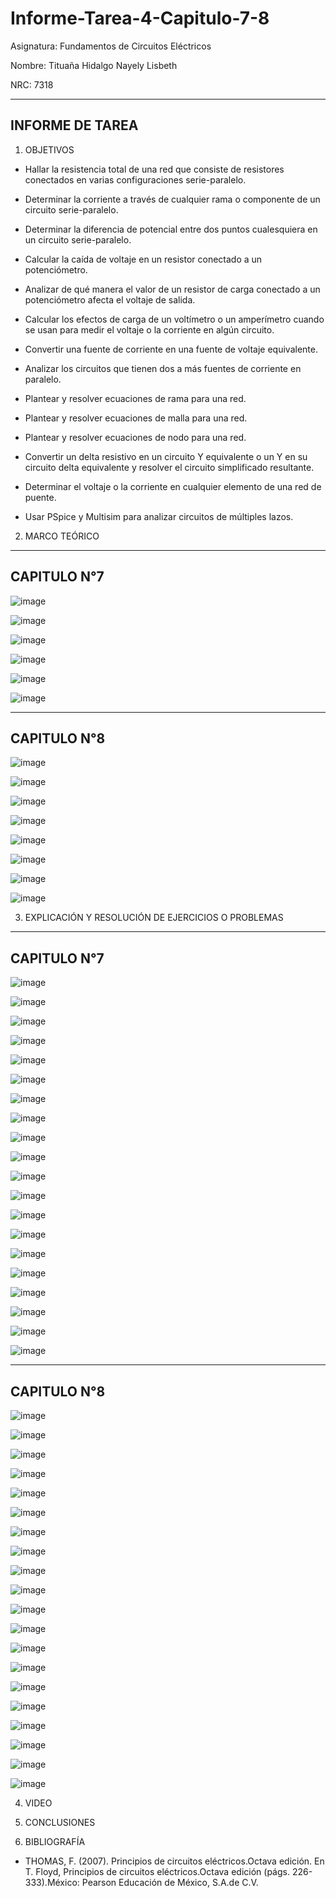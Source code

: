 # Informe-Tarea-4-Capitulo-7-8

Asignatura: Fundamentos de Circuitos Eléctricos 

Nombre: Tituaña Hidalgo Nayely Lisbeth

NRC: 7318

--------------------------------------------------------------------------
INFORME DE TAREA 
--------------------------------------------------------------------------

1. OBJETIVOS

* Hallar la resistencia total de una red que consiste de resistores conectados en varias configuraciones serie-paralelo.

* Determinar la corriente a través de cualquier rama o componente de un circuito serie-paralelo.

* Determinar la diferencia de potencial entre dos puntos cualesquiera en un circuito serie-paralelo.

* Calcular la caída de voltaje en un resistor conectado a un potenciómetro.

* Analizar de qué manera el valor de un resistor de carga conectado a un potenciómetro afecta el voltaje de salida.

* Calcular los efectos de carga de un voltímetro o un amperímetro cuando se usan para medir el voltaje o la corriente en algún circuito.

* Convertir una fuente de corriente en una fuente de voltaje equivalente.

* Analizar los circuitos que tienen dos a más fuentes de corriente en paralelo.

* Plantear y resolver ecuaciones de rama para una red.

* Plantear y resolver ecuaciones de malla para una red.

* Plantear y resolver ecuaciones de nodo para una red.

* Convertir un delta resistivo en un circuito Y equivalente o un Y en su circuito delta equivalente y resolver el circuito simplificado resultante.

* Determinar el voltaje o la corriente en cualquier elemento de una red de puente.

* Usar PSpice y Multisim para analizar circuitos de múltiples lazos.

2. MARCO TEÓRICO

----------------------------------------------------------------------------------------------------------------
CAPITULO N°7
----------------------------------------------------------------------------------------------------------------

![image](https://user-images.githubusercontent.com/105722861/176578594-127aa469-33f0-4607-b4d8-b5b7c57d2c65.png)

![image](https://user-images.githubusercontent.com/105722861/176578659-358e3868-3877-4542-87c5-35de3f442ae1.png)

![image](https://user-images.githubusercontent.com/105722861/176578732-1a6d2ce6-74ea-42b5-a90b-0383786b816d.png)

![image](https://user-images.githubusercontent.com/105722861/176578809-61632df6-fb0f-4301-a8da-fe70830ae3e0.png)

![image](https://user-images.githubusercontent.com/105722861/176578906-11a68894-baff-423f-803e-65312242309e.png)

![image](https://user-images.githubusercontent.com/105722861/176578993-efc35572-a692-4512-8e2a-33d1e7e16037.png)

----------------------------------------------------------------------------------------------------------------
CAPITULO N°8
----------------------------------------------------------------------------------------------------------------

![image](https://user-images.githubusercontent.com/105722861/176585979-bb9365da-7c76-4014-b56c-dc42a73854b5.png)

![image](https://user-images.githubusercontent.com/105722861/176590827-1cf6c407-55d6-41b8-8170-e6befba788cf.png)

![image](https://user-images.githubusercontent.com/105722861/176597249-d8e3004a-001b-480e-842d-528be5b5d47b.png)

![image](https://user-images.githubusercontent.com/105722861/176602059-a791ae8b-e53f-4e50-a343-835669229afa.png)

![image](https://user-images.githubusercontent.com/105722861/176607660-f9f0850a-54e2-4bf0-9d7a-dc34174c85ec.png)

![image](https://user-images.githubusercontent.com/105722861/176611937-3f07dc95-486c-41f5-b2c2-131ff0751b2c.png)

![image](https://user-images.githubusercontent.com/105722861/176724994-a32cbedf-dfab-413b-a434-351ab5c1fc9c.png)

![image](https://user-images.githubusercontent.com/105722861/176734204-f0a0f604-bb23-43b6-ad10-4e5c40793cde.png)


3. EXPLICACIÓN Y RESOLUCIÓN DE EJERCICIOS O PROBLEMAS 

----------------------------------------------------------------------------------------------------------------
CAPITULO N°7
----------------------------------------------------------------------------------------------------------------
![image](https://user-images.githubusercontent.com/105722861/176849159-3f180267-80ca-492c-bf02-0a7f47046b42.png)

![image](https://user-images.githubusercontent.com/105722861/176849279-854259f2-3796-434a-b7de-8f64e8def2a1.png)

![image](https://user-images.githubusercontent.com/105722861/176849439-5e158b89-9ebb-497b-a94f-61314232e046.png)

![image](https://user-images.githubusercontent.com/105722861/176849686-0da9de4b-54eb-4bb8-bc11-2701d55a2a9a.png)

![image](https://user-images.githubusercontent.com/105722861/176849992-18060087-d776-4f32-92f5-e6470e086795.png)

![image](https://user-images.githubusercontent.com/105722861/176850333-0f8b012c-5da9-44b3-b70e-b5606457b812.png)

![image](https://user-images.githubusercontent.com/105722861/176850628-ac6e8367-f24e-4c3a-82aa-a03e266fd733.png)

![image](https://user-images.githubusercontent.com/105722861/176851079-5d23201d-15ad-48ec-a28d-854d393eab7b.png)

![image](https://user-images.githubusercontent.com/105722861/176851259-216dafe1-09c7-4d97-a202-d3250d11b7a9.png)

![image](https://user-images.githubusercontent.com/105722861/176851338-b713c57b-708a-4720-9f59-b40d56496f79.png)

![image](https://user-images.githubusercontent.com/105722861/176851484-806fdfe8-8390-4363-a207-68bedb885239.png)

![image](https://user-images.githubusercontent.com/105722861/176851681-b7613b8d-bdfe-4d51-b6d4-9095921606c6.png)

![image](https://user-images.githubusercontent.com/105722861/176851831-a23edd7a-cf7c-4b7e-b1b2-af6a2989d9ce.png)

![image](https://user-images.githubusercontent.com/105722861/176852070-d66f5247-1da1-4d4c-a613-e5d3330e6701.png)

![image](https://user-images.githubusercontent.com/105722861/176852286-0da65c1a-9364-4043-bbc8-1678b5d503d2.png)

![image](https://user-images.githubusercontent.com/105722861/176852469-de281ce9-0f7d-4666-bbe9-25fbc8c29b12.png)

![image](https://user-images.githubusercontent.com/105722861/176852628-ce65fab7-1aae-4c3e-b0a6-f36dc5aa2c98.png)

![image](https://user-images.githubusercontent.com/105722861/176852824-2ca3096d-5550-43f8-a646-ae023682f6c3.png)

![image](https://user-images.githubusercontent.com/105722861/176853058-35803a99-5c2a-4ddf-bc2a-aa95c53a237c.png)

![image](https://user-images.githubusercontent.com/105722861/176853327-f31c8ad7-0307-429b-ac9a-debd3efd388e.png)

----------------------------------------------------------------------------------------------------------------
CAPITULO N°8
----------------------------------------------------------------------------------------------------------------

![image](https://user-images.githubusercontent.com/105722861/176853561-b4a76295-9b16-40b0-b311-eecc296a51e7.png)

![image](https://user-images.githubusercontent.com/105722861/176853749-3dc88f67-2eea-469a-ad94-e347f44c3ed2.png)

![image](https://user-images.githubusercontent.com/105722861/176853991-b95d9486-d4eb-426e-86e9-2b0a27d037ea.png)

![image](https://user-images.githubusercontent.com/105722861/176854492-e3de7313-75cc-43da-bb54-cb4ec778706b.png)

![image](https://user-images.githubusercontent.com/105722861/176854667-0891f1d1-d38e-48de-bdb1-19dd51d09841.png)

![image](https://user-images.githubusercontent.com/105722861/176854828-2ef8b7ff-6bee-4cb7-8017-238b0989ebc9.png)

![image](https://user-images.githubusercontent.com/105722861/176854960-362b5594-54be-4097-b74b-5081d255a40f.png)

![image](https://user-images.githubusercontent.com/105722861/176855149-a2c39c6b-d43b-4d3d-9a3e-4c58b4090971.png)

![image](https://user-images.githubusercontent.com/105722861/176855311-12d7bf2c-25c4-4e70-992f-9ad9b2080975.png)

![image](https://user-images.githubusercontent.com/105722861/176855572-3ef0aa35-cb9c-49bc-b687-235c387e6fa8.png)

![image](https://user-images.githubusercontent.com/105722861/176855714-65e510ec-ae8e-4c2f-ad44-3cb52b6b9819.png)

![image](https://user-images.githubusercontent.com/105722861/176855914-73451f65-55a5-4f29-a4a9-58246314898a.png)

![image](https://user-images.githubusercontent.com/105722861/176856048-eba750eb-f760-4c64-a4c1-6a22d7503724.png)

![image](https://user-images.githubusercontent.com/105722861/176856219-e5f05c0c-b02b-41bc-abcd-8fc8e73211d3.png)

![image](https://user-images.githubusercontent.com/105722861/176856822-41c96c61-acf6-4151-93fc-0c25f51b1fea.png)

![image](https://user-images.githubusercontent.com/105722861/176857011-657e75de-3464-4544-9c17-7600c7df8d05.png)

![image](https://user-images.githubusercontent.com/105722861/176857252-b620a5c3-348d-4b24-b744-cbecad66d4ca.png)

![image](https://user-images.githubusercontent.com/105722861/176857428-ab87377b-5143-4487-89da-ffeca5c1aa8c.png)

![image](https://user-images.githubusercontent.com/105722861/176857594-49b23551-b9aa-4bca-b056-972984fa3782.png)

![image](https://user-images.githubusercontent.com/105722861/176857814-d4a3d5f7-18da-47be-9872-8cd55488a450.png)



4. VIDEO

5. CONCLUSIONES

6. BIBLIOGRAFÍA

* THOMAS, F. (2007). Principios de circuitos eléctricos.Octava edición. En T. Floyd, Principios de circuitos eléctricos.Octava edición (págs. 226-333).México: Pearson Educación de México, S.A.de C.V.
